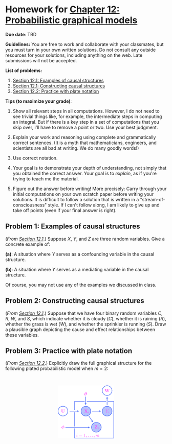 # Homework for [Chapter 12: Probabilistic graphical models](https://mml.johnmyersmath.com/stats-book/chapters/12-models.html)

**Due date**: TBD

**Guidelines:** You are free to work and collaborate with your classmates, but you must turn in your own written solutions. Do not consult any outside resources for your solutions, including anything on the web. Late submissions will not be accepted.

**List of problems:**

1. [Section 12.1: Examples of causal structures](#problem-1-examples-of-causal-structures)
2. [Section 12.1: Constructing causal structures](#problem-2-constructing-causal-structures)
3. [Section 12.2: Practice with plate notation](#problem-3-practice-with-plate-notation)

 **Tips (to maximize your grade)**:
 
1. Show all relevant steps in all computations. However, I do not need to see trivial things like, for example, the intermediate steps in computing an integral. But if there is a key step in a set of computations that you skip over, I'll have to remove a point or two. Use your best judgment.

2. Explain your work and reasoning using complete and grammatically correct sentences. (It is a myth that mathematicians, engineers, and scientists are all bad at writing. We do many goodly words!)
 
3. Use correct notation.

4. Your goal is to demonstrate your depth of understanding, not simply that you obtained the correct answer. Your goal is to _explain_, as if you're trying to teach me the material.

5. Figure out the answer before writing! More precisely: Carry through your initial computations on your own scratch paper before writing your solutions.  It is difficult to follow a solution that is written in a "stream-of-consciousness" style. If I can't follow along, I am likely to give up and take off points (even if your final answer is right).

## Problem 1: Examples of causal structures

(_From [Section 12.1](https://mml.johnmyersmath.com/stats-book/chapters/12-models.html#a-brief-look-at-causal-inference)_.) Suppose $X$, $Y$, and $Z$ are three random variables. Give a concrete example of:

**(a)**: A situation where $Y$ serves as a confounding variable in the causal structure.

**(b)**: A situation where $Y$ serves as a mediating variable in the causal structure.

Of course, you may not use any of the examples we discussed in class.

## Problem 2: Constructing causal structures

(_From [Section 12.1](https://mml.johnmyersmath.com/stats-book/chapters/12-models.html#a-brief-look-at-causal-inference)_.) Suppose that we have four binary random variables $C$, $R$, $W$, and $S$, which indicate whether it is cloudy ($C$), whether it is raining ($R$), whether the grass is wet ($W$), and whether the sprinkler is running ($S$). Draw a plausible graph depicting the cause and effect relationships between these variables.

## Problem 3: Practice with plate notation

(_From [Section 12.2](https://mml.johnmyersmath.com/stats-book/chapters/12-models.html#id4)_.) Explicitly draw the full graphical structure for the following plated probabilistic model when $m=2$:

&nbsp;
<p align="center">
  <img src="../img/hw-plated.svg" width="35%">
</p>
&nbsp;

